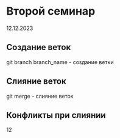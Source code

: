 # Второй семинар
12.12.2023
## Создание веток
git branch branch_name - создание ветки
## Слияние веток
git merge - слияние веток 
## Конфликты при слиянии
12 




